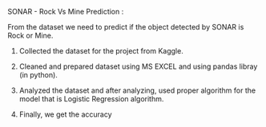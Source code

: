 SONAR - Rock Vs Mine Prediction :

From the dataset we need to predict if the object detected by SONAR is Rock or Mine.

1. Collected the dataset for the project from Kaggle.

2. Cleaned and prepared dataset using MS EXCEL and using pandas libray (in python).

3. Analyzed the dataset and after analyzing, used proper algorithm for the model that is Logistic Regression algorithm.

4. Finally, we get the accuracy 
